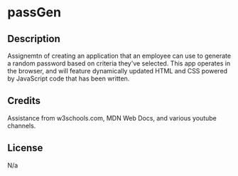 # passGen

## Description

Assignemtn of creating an application that an employee can use to generate a random password based on criteria they've selected. This app operates in the browser, and will feature dynamically updated HTML and CSS powered by JavaScript code that has been written.


## Credits
Assistance from w3schools.com, MDN Web Docs, and various youtube channels.


## License

N/a